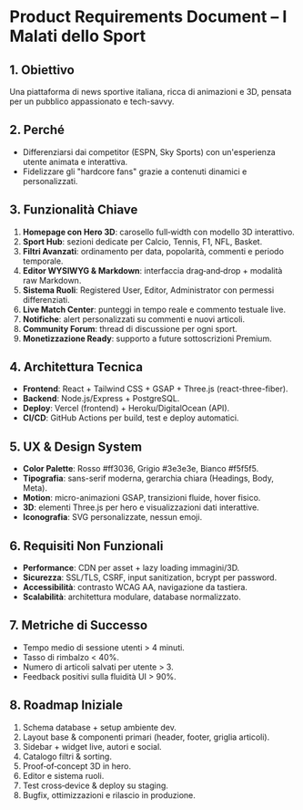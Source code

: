 # Product Requirements Document – I Malati dello Sport

## 1. Obiettivo
Una piattaforma di news sportive italiana, ricca di animazioni e 3D, pensata per un pubblico appassionato e tech-savvy.

## 2. Perché
- Differenziarsi dai competitor (ESPN, Sky Sports) con un'esperienza utente animata e interattiva.
- Fidelizzare gli "hardcore fans" grazie a contenuti dinamici e personalizzati.

## 3. Funzionalità Chiave
1. **Homepage con Hero 3D**: carosello full‑width con modello 3D interattivo.
2. **Sport Hub**: sezioni dedicate per Calcio, Tennis, F1, NFL, Basket.
3. **Filtri Avanzati**: ordinamento per data, popolarità, commenti e periodo temporale.
4. **Editor WYSIWYG & Markdown**: interfaccia drag‑and‑drop + modalità raw Markdown.
5. **Sistema Ruoli**: Registered User, Editor, Administrator con permessi differenziati.
6. **Live Match Center**: punteggi in tempo reale e commento testuale live.
7. **Notifiche**: alert personalizzati su commenti e nuovi articoli.
8. **Community Forum**: thread di discussione per ogni sport.
9. **Monetizzazione Ready**: supporto a future sottoscrizioni Premium.

## 4. Architettura Tecnica
- **Frontend**: React + Tailwind CSS + GSAP + Three.js (react-three-fiber).
- **Backend**: Node.js/Express + PostgreSQL.
- **Deploy**: Vercel (frontend) + Heroku/DigitalOcean (API).
- **CI/CD**: GitHub Actions per build, test e deploy automatici.

## 5. UX & Design System
- **Color Palette**: Rosso #ff3036, Grigio #3e3e3e, Bianco #f5f5f5.
- **Tipografia**: sans-serif moderna, gerarchia chiara (Headings, Body, Meta).
- **Motion**: micro-animazioni GSAP, transizioni fluide, hover fisico.
- **3D**: elementi Three.js per hero e visualizzazioni dati interattive.
- **Iconografia**: SVG personalizzate, nessun emoji.

## 6. Requisiti Non Funzionali
- **Performance**: CDN per asset + lazy loading immagini/3D.
- **Sicurezza**: SSL/TLS, CSRF, input sanitization, bcrypt per password.
- **Accessibilità**: contrasto WCAG AA, navigazione da tastiera.
- **Scalabilità**: architettura modulare, database normalizzato.

## 7. Metriche di Successo
- Tempo medio di sessione utenti > 4 minuti.
- Tasso di rimbalzo < 40%.
- Numero di articoli salvati per utente > 3.
- Feedback positivi sulla fluidità UI > 90%.

## 8. Roadmap Iniziale
1. Schema database + setup ambiente dev.
2. Layout base & componenti primari (header, footer, griglia articoli).
3. Sidebar + widget live, autori e social.
4. Catalogo filtri & sorting.
5. Proof‑of‑concept 3D in hero.
6. Editor e sistema ruoli.
7. Test cross‑device & deploy su staging.
8. Bugfix, ottimizzazioni e rilascio in produzione.
